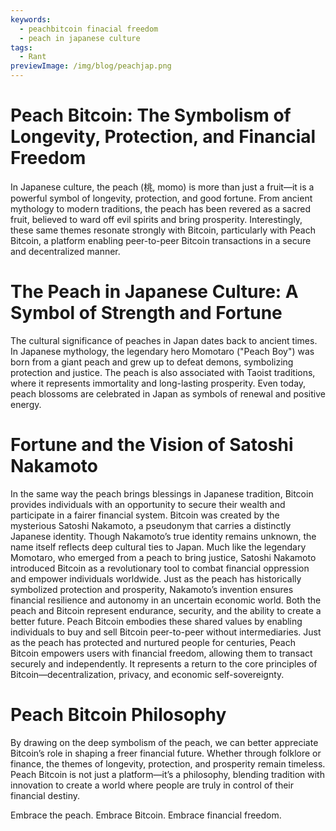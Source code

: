 ```yaml
---
keywords:
  - peachbitcoin finacial freedom
  - peach in japanese culture
tags:
  - Rant
previewImage: /img/blog/peachjap.png
---
```


# Peach Bitcoin: The Symbolism of Longevity, Protection, and Financial Freedom
In Japanese culture, the peach (桃, momo) is more than just a fruit—it is a powerful symbol of longevity,
protection, and good fortune. From ancient mythology to modern traditions, the peach has been revered as
a sacred fruit, believed to ward off evil spirits and bring prosperity. Interestingly, these same themes
resonate strongly with Bitcoin, particularly with Peach Bitcoin, a platform enabling peer-to-peer Bitcoin
transactions in a secure and decentralized manner.

# The Peach in Japanese Culture: A Symbol of Strength and Fortune

The cultural significance of peaches in Japan dates back to ancient times. In Japanese mythology, the
legendary hero Momotaro ("Peach Boy") was born from a giant peach and grew up to defeat demons,
symbolizing protection and justice. The peach is also associated with Taoist traditions, where it represents
immortality and long-lasting prosperity. Even today, peach blossoms are celebrated in Japan as symbols of
renewal and positive energy.

# Fortune and the Vision of Satoshi Nakamoto

In the same way the peach brings blessings in Japanese tradition, Bitcoin provides individuals with an
opportunity to secure their wealth and participate in a fairer financial system. Bitcoin was created by the
mysterious Satoshi Nakamoto, a pseudonym that carries a distinctly Japanese identity. Though Nakamoto’s
true identity remains unknown, the name itself reflects deep cultural ties to Japan. Much like the legendary
Momotaro, who emerged from a peach to bring justice, Satoshi Nakamoto introduced Bitcoin as a
revolutionary tool to combat financial oppression and empower individuals worldwide.
Just as the peach has historically symbolized protection and prosperity, Nakamoto’s invention ensures
financial resilience and autonomy in an uncertain economic world. Both the peach and Bitcoin represent
endurance, security, and the ability to create a better future. Peach Bitcoin embodies these shared values
by enabling individuals to buy and sell Bitcoin peer-to-peer without intermediaries. Just as the peach has
protected and nurtured people for centuries, Peach Bitcoin empowers users with financial freedom,
allowing them to transact securely and independently. It represents a return to the core principles of
Bitcoin—decentralization, privacy, and economic self-sovereignty.

# Peach Bitcoin Philosophy

By drawing on the deep symbolism of the peach, we can better appreciate Bitcoin’s role in shaping a freer
financial future. Whether through folklore or finance, the themes of longevity, protection, and prosperity
remain timeless. Peach Bitcoin is not just a platform—it’s a philosophy, blending tradition with innovation to
create a world where people are truly in control of their financial destiny.

Embrace the peach. Embrace Bitcoin. Embrace financial freedom.
